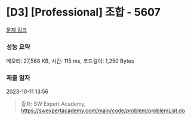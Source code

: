# [D3] [Professional] 조합 - 5607 

[문제 링크](https://swexpertacademy.com/main/code/problem/problemDetail.do?contestProbId=AWXGKdbqczEDFAUo) 

### 성능 요약

메모리: 27,568 KB, 시간: 115 ms, 코드길이: 1,250 Bytes

### 제출 일자

2023-10-11 13:56



> 출처: SW Expert Academy, https://swexpertacademy.com/main/code/problem/problemList.do
